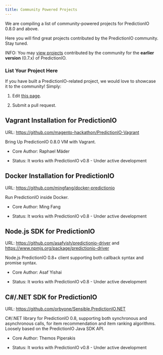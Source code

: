 ```yaml
---
title: Community Powered Projects
---
```


We are compiling a list of community-powered projects for PredictionIO 0.8.0 and
above.

Here you will find great projects contributed by the PredictionIO community.
Stay tuned.

INFO: You may [view projects](http://docs.prediction.io/0.7.2/contribution/projects.html)
contributed by the community for the **earlier version** (0.7.x) of
PredictionIO.

### List Your Project Here

If you have built a PredictionIO-related project, we would love to showcase it
to the community! Simply:

1. Edit [this page](https://github.com/PredictionIO/PredictionIO/blob/livedoc/docs/manual/community/projects.md).

2. Submit a pull request.

## Vagrant Installation for PredictionIO

URL: https://github.com/magento-hackathon/PredictionIO-Vagrant

Bring Up PredictionIO 0.8.0 VM with Vagrant.

- Core Author: Raphael Mäder

- Status: It works with PredictionIO v0.8 - Under active development


## Docker Installation for PredictionIO

URL: https://github.com/mingfang/docker-predictionio

Run PredictionIO inside Docker.

- Core Author: Ming Fang

- Status: It works with PredictionIO v0.8 - Under active development


## Node.js SDK for PredictionIO

URL: https://github.com/asafyish/predictionio-driver and
https://www.npmjs.org/package/predictionio-driver

Node.js PredictionIO 0.8+ client supporting both callback syntax and promise
syntax.

- Core Author: Asaf Yishai

- Status: It works with PredictionIO v0.8 - Under active development


## C#/.NET SDK for PredictionIO

URL: https://github.com/orbyone/Sensible.PredictionIO.NET

C#/.NET library for PredictionIO 0.8, supporting both synchronous and
asynchronous calls, for item recommendation and item ranking algorithms. Loosely
based on the PredictionIO Java SDK API.

- Core Author: Themos Piperakis

- Status: It works with PredictionIO v0.8 - Under active development

